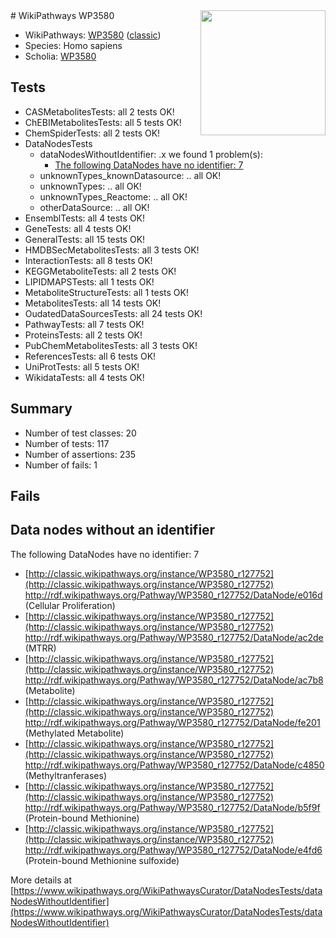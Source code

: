 <img style="float: right; width: 200px" src="https://upload.wikimedia.org/wikipedia/commons/thumb/8/83/Wplogo_with_text_500.png/640px-Wplogo_with_text_500.png" />
# WikiPathways WP3580

* WikiPathways: [WP3580](https://wikipathways.org/pathways/WP3580) ([classic](https://classic.wikipathways.org/instance/WP3580))
* Species: Homo sapiens
* Scholia: [WP3580](https://scholia.toolforge.org/wikipathways/WP3580)
## Tests
* CASMetabolitesTests: all 2 tests OK!
* ChEBIMetabolitesTests: all 5 tests OK!
* ChemSpiderTests: all 2 tests OK!
* DataNodesTests
    * dataNodesWithoutIdentifier: .x we found 1 problem(s):
        * [The following DataNodes have no identifier: 7](#d2d32fa6)
    * unknownTypes_knownDatasource: .. all OK!
    * unknownTypes: .. all OK!
    * unknownTypes_Reactome: .. all OK!
    * otherDataSource: .. all OK!
* EnsemblTests: all 4 tests OK!
* GeneTests: all 4 tests OK!
* GeneralTests: all 15 tests OK!
* HMDBSecMetabolitesTests: all 3 tests OK!
* InteractionTests: all 8 tests OK!
* KEGGMetaboliteTests: all 2 tests OK!
* LIPIDMAPSTests: all 1 tests OK!
* MetaboliteStructureTests: all 1 tests OK!
* MetabolitesTests: all 14 tests OK!
* OudatedDataSourcesTests: all 24 tests OK!
* PathwayTests: all 7 tests OK!
* ProteinsTests: all 2 tests OK!
* PubChemMetabolitesTests: all 3 tests OK!
* ReferencesTests: all 6 tests OK!
* UniProtTests: all 5 tests OK!
* WikidataTests: all 4 tests OK!


## Summary

* Number of test classes: 20
* Number of tests: 117
* Number of assertions: 235
* Number of fails: 1

## Fails

<a name="d2d32fa6" />

## Data nodes without an identifier

The following DataNodes have no identifier: 7

* [http://classic.wikipathways.org/instance/WP3580_r127752](http://classic.wikipathways.org/instance/WP3580_r127752) http://rdf.wikipathways.org/Pathway/WP3580_r127752/DataNode/e016d (Cellular Proliferation)
* [http://classic.wikipathways.org/instance/WP3580_r127752](http://classic.wikipathways.org/instance/WP3580_r127752) http://rdf.wikipathways.org/Pathway/WP3580_r127752/DataNode/ac2de (MTRR)
* [http://classic.wikipathways.org/instance/WP3580_r127752](http://classic.wikipathways.org/instance/WP3580_r127752) http://rdf.wikipathways.org/Pathway/WP3580_r127752/DataNode/ac7b8 (Metabolite)
* [http://classic.wikipathways.org/instance/WP3580_r127752](http://classic.wikipathways.org/instance/WP3580_r127752) http://rdf.wikipathways.org/Pathway/WP3580_r127752/DataNode/fe201 (Methylated
Metabolite)
* [http://classic.wikipathways.org/instance/WP3580_r127752](http://classic.wikipathways.org/instance/WP3580_r127752) http://rdf.wikipathways.org/Pathway/WP3580_r127752/DataNode/c4850 (Methyltranferases)
* [http://classic.wikipathways.org/instance/WP3580_r127752](http://classic.wikipathways.org/instance/WP3580_r127752) http://rdf.wikipathways.org/Pathway/WP3580_r127752/DataNode/b5f9f (Protein-bound Methionine)
* [http://classic.wikipathways.org/instance/WP3580_r127752](http://classic.wikipathways.org/instance/WP3580_r127752) http://rdf.wikipathways.org/Pathway/WP3580_r127752/DataNode/e4fd6 (Protein-bound Methionine 
sulfoxide)


More details at [https://www.wikipathways.org/WikiPathwaysCurator/DataNodesTests/dataNodesWithoutIdentifier](https://www.wikipathways.org/WikiPathwaysCurator/DataNodesTests/dataNodesWithoutIdentifier)

